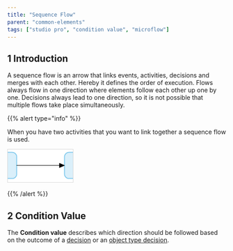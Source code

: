 ```yaml
---
title: "Sequence Flow"
parent: "common-elements"
tags: ["studio pro", "condition value", "microflow"]
---
```


## 1 Introduction

A sequence flow is an arrow that links events, activities, decisions and merges with each other. Hereby it defines the order of execution. Flows always flow in one direction where elements follow each other up one by one. Decisions always lead to one direction, so it is not possible that multiple flows take place simultaneously.

{{% alert type="info" %}}

When you have two activities that you want to link together a sequence flow is used.

![](attachments/819203/917971.png)

{{% /alert %}}

## 2 Condition Value

The **Condition value** describes which direction should be followed based on the outcome of a [decision](decision) or an [object type decision](object-type-decision).
